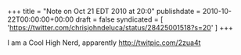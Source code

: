 +++
title = "Note on Oct 21 EDT 2010 at 20:0"
publishdate = 2010-10-22T00:00:00+00:00
draft = false
syndicated = [ 'https://twitter.com/chrisjohndeluca/status/28425001518?s=20' ]
+++

I am a Cool High Nerd, apparently http://twitpic.com/2zua4t
